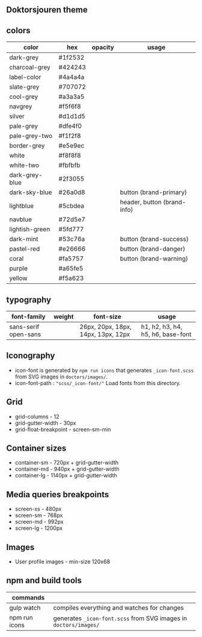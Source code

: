  ## Doktorsjouren theme
## colors
|  color | hex  | opacity | usage|
|--|--|--|--|
| dark-grey| #1f2532 |||
| charcoal-grey | #424243 |||
| label-color | #4a4a4a |||
| slate-grey | #707072 |||
| cool-grey |  #a3a3a5|||
| navgrey |  #f5f6f8 |||
| silver | #d1d1d5  |||
| pale-grey| #dfe4f0 |||
| pale-grey-two | #f1f2f8 |||
| border-grey | #e5e9ec |||
| white | #f8f8f8 |||
| white-two| #fbfbfb |||
| dark-grey-blue | #2f3055 |||
| dark-sky-blue| #26a0d8 ||button (brand-primary)|
| lightblue | #5cbdea || header, button (brand-info)|
| navblue| #72d5e7  |||
| lightish-green | #5fd777 |||
| dark-mint | #53c76a ||button (brand-success)|
| pastel-red | #e26666 ||button (brand-danger)|
| coral| #fa5757  ||button (brand-warning)|
| purple | #a65fe5 |||
| yellow | #f5a623 |||

## typography

| font-family | weight | font-size | usage |
|--|--|--|--|
| sans-serif open-sans|  | 26px, 20px, 18px, 14px, 13px, 12px | h1, h2, h3, h4, h5, h6, base-font |

## Iconography
-   icon-font is generated by `npm run icons` that generates `_icon-font.scss` from SVG images in `doctors/images/`.  
-	icon-font-path :  `"scss/_icon-font/"` Load fonts from this directory.


## Grid
- grid-columns - 12
- grid-gutter-width - 30px
- grid-float-breakpoint - screen-sm-min

## Container sizes
- container-sm - 720px + grid-gutter-width
- container-md - 940px + grid-gutter-width
- container-lg - 1140px + grid-gutter-width

## Media queries breakpoints

 - screen-xs - 480px
 - screen-sm - 768px
 - screen-md - 992px
 - screen-lg - 1200px
 
## Images
-  User profile images  - min-size  120x68

## npm and build tools
|commands|  |
|--|--|
| gulp watch | compiles everything and watches for changes |
| npm run icons | generates `_icon-font.scss` from SVG images in `doctors/images/` |
